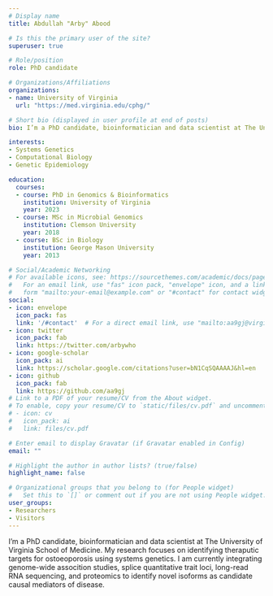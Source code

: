 ```yaml
---
# Display name
title: Abdullah "Arby" Abood

# Is this the primary user of the site?
superuser: true

# Role/position
role: PhD candidate

# Organizations/Affiliations
organizations:
- name: University of Virginia
  url: "https://med.virginia.edu/cphg/"

# Short bio (displayed in user profile at end of posts)
bio: I’m a PhD candidate, bioinformatician and data scientist at The University of Virginia School of Medicine. My research focuses on identifying theraputic targets for ostoeoporosis using systems genetics. I am currently integrating genome-wide assocition studies, splice quantitative trait loci, long-read RNA sequencing, and proteomics to identify novel isoforms as candidate causal mediators of disease. 

interests:
- Systems Genetics
- Computational Biology
- Genetic Epidemiology

education:
  courses:
  - course: PhD in Genomics & Bioinformatics
    institution: University of Virginia
    year: 2023
  - course: MSc in Microbial Genomics
    institution: Clemson University
    year: 2018
  - course: BSc in Biology
    institution: George Mason University
    year: 2013

# Social/Academic Networking
# For available icons, see: https://sourcethemes.com/academic/docs/page-builder/#icons
#   For an email link, use "fas" icon pack, "envelope" icon, and a link in the
#   form "mailto:your-email@example.com" or "#contact" for contact widget.
social:
- icon: envelope
  icon_pack: fas
  link: '/#contact'  # For a direct email link, use "mailto:aa9gj@virginia.edu".
- icon: twitter
  icon_pack: fab
  link: https://twitter.com/arbywho
- icon: google-scholar
  icon_pack: ai
  link: https://scholar.google.com/citations?user=bN1CqSQAAAAJ&hl=en
- icon: github
  icon_pack: fab
  link: https://github.com/aa9gj
# Link to a PDF of your resume/CV from the About widget.
# To enable, copy your resume/CV to `static/files/cv.pdf` and uncomment the lines below.
# - icon: cv
#   icon_pack: ai
#   link: files/cv.pdf

# Enter email to display Gravatar (if Gravatar enabled in Config)
email: ""

# Highlight the author in author lists? (true/false)
highlight_name: false

# Organizational groups that you belong to (for People widget)
#   Set this to `[]` or comment out if you are not using People widget.
user_groups:
- Researchers
- Visitors
---
```


I’m a PhD candidate, bioinformatician and data scientist at The University of Virginia School of Medicine. My research focuses on identifying theraputic targets for ostoeoporosis using systems genetics. I am currently integrating genome-wide assocition studies, splice quantitative trait loci, long-read RNA sequencing, and proteomics to identify novel isoforms as candidate causal mediators of disease.
